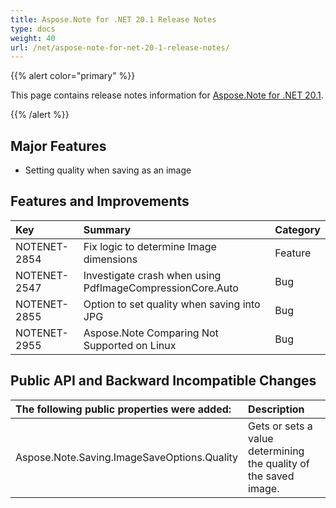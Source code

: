 ```yaml
---
title: Aspose.Note for .NET 20.1 Release Notes
type: docs
weight: 40
url: /net/aspose-note-for-net-20-1-release-notes/
---
```


{{% alert color="primary" %}} 

This page contains release notes information for [Aspose.Note for .NET 20.1](https://downloads.aspose.com/note/net/new-releases/aspose.note-for-.net-20.1/).

{{% /alert %}} 
## **Major Features**
- Setting quality when saving as an image
## **Features and Improvements**

|**Key**|**Summary**|**Category**|
| :- | :- | :- |
|NOTENET-2854|Fix logic to determine Image dimensions|Feature|
|NOTENET-2547|Investigate crash when using PdfImageCompressionCore.Auto|Bug|
|NOTENET-2855|Option to set quality when saving into JPG|Bug|
|NOTENET-2955|Aspose.Note Comparing Not Supported on Linux|Bug|

## **Public API and Backward Incompatible Changes**

|**The following public properties were added:**|**Description**|
| :- | :- |
|Aspose.Note.Saving.ImageSaveOptions.Quality|Gets or sets a value determining the quality of the saved image.|

